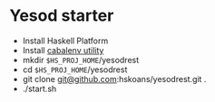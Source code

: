 # Yesod starter

* Install Haskell Platform
* Install <a href="https://github.com/calvinchengx/cabalenv">cabalenv utility</a>
* mkdir `$HS_PROJ_HOME`/yesodrest
* cd `$HS_PROJ_HOME`/yesodrest
* git clone git@github.com:hskoans/yesodrest.git .
* ./start.sh

